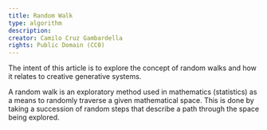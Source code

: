 ```yaml
---
title: Random Walk
type: algorithm
description:
creator: Camilo Cruz Gambardella
rights: Public Domain (CC0)
---
```


The intent of this article is to explore the concept of random walks and how it relates to creative generative systems.

A random walk is an exploratory method used in mathematics (statistics) as a means to randomly traverse a given mathematical space. This is done by taking a succession of random steps that describe a path through the space being explored.